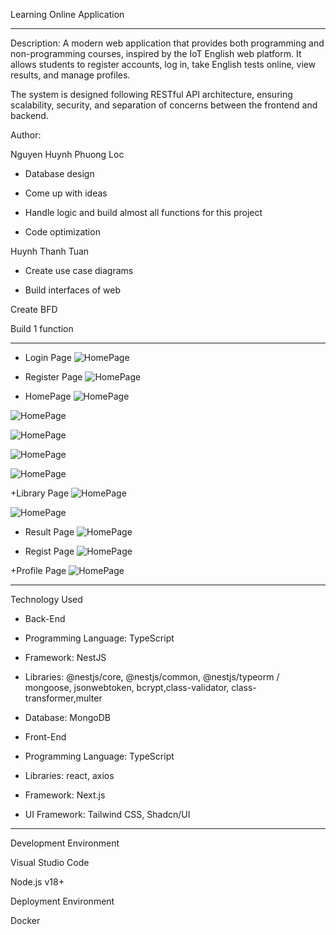 Learning Online Application


-------------------------------------------------------------------------------------------------------------------------------------------------------------------------------------------------------------
Description:
A modern web application that provides both programming and non-programming courses, inspired by the IoT English web platform.
It allows students to register accounts, log in, take English tests online, view results, and manage profiles.

The system is designed following RESTful API architecture, ensuring scalability, security, and separation of concerns between the frontend and backend.

Author:

Nguyen Huynh Phuong Loc

+ Database design

+ Come up with ideas

+ Handle logic and build almost all functions for this project

+ Code optimization


Huynh Thanh Tuan

+ Create use case diagrams

+ Build interfaces of web




Create BFD

Build 1 function

------------------------------------------------------------------------------------------------------------------------------------

+ Login Page
![HomePage](./design/login.png)

+ Register Page
![HomePage](./design/registPage.png)

+ HomePage
![HomePage](./design/Profile-Page.png)

![HomePage](./design/HomePage1.png)

![HomePage](./design/HomePage2.png)

![HomePage](./design/HomePage3.png)


![HomePage](./design/FooterPage.png)

+Library Page
![HomePage](./design/Library-Test.png)

![HomePage](./design/Detail-Test.png)

+ Result Page
![HomePage](./design/ResultPage.png)

+ Regist Page
![HomePage](./design/registPage.png)


+Profile Page
![HomePage](./design/Profile-Page.png)



-------------------------------------------------------------------------------------------------------------------------------------

Technology Used

+ Back-End

- Programming Language: TypeScript

- Framework: NestJS

- Libraries: @nestjs/core, @nestjs/common, @nestjs/typeorm / mongoose, jsonwebtoken, bcrypt,class-validator, class-transformer,multer 

- Database: MongoDB

+ Front-End

- Programming Language: TypeScript

- Libraries: react, axios

- Framework: Next.js

- UI Framework: Tailwind CSS, Shadcn/UI

----------------------------------------------------------------------------------------------
Development Environment

Visual Studio Code

Node.js v18+

Deployment Environment

Docker

